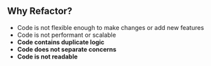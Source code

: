 ## Why Refactor?

* Code is not flexible enough to make changes or add new features
* Code is not performant or scalable
* **Code contains duplicate logic**
* **Code does not separate concerns**
* **Code is not readable**
